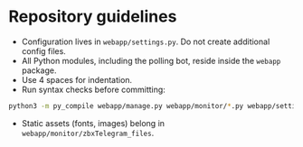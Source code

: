 # Repository guidelines

- Configuration lives in `webapp/settings.py`. Do not create additional config files.
- All Python modules, including the polling bot, reside inside the `webapp` package.
- Use 4 spaces for indentation.
- Run syntax checks before committing:

```bash
python3 -m py_compile webapp/manage.py webapp/monitor/*.py webapp/settings.py
```

- Static assets (fonts, images) belong in `webapp/monitor/zbxTelegram_files`.

